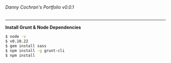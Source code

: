 ###### Danny Cochran's  Portfolio v0.0.1
----

**Install Grunt & Node Dependencies**

```sh
$ node -v
$ v0.10.22
$ gem install sass
$ npm install -g grunt-cli
$ npm install
```